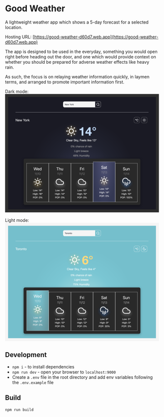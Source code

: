 # Good Weather

A lightweight weather app which shows a 5-day forecast for a selected location.

Hosting URL: [https://good-weather-d60d7.web.app](https://good-weather-d60d7.web.app)

The app is designed to be used in the everyday, something you would open right before heading out the door, and one which would provide context on whether you should be prepared for adverse weather effects like heavy rain.

As such, the focus is on relaying weather information quickly, in laymen terms, and arranged to promote important information first.

Dark mode:
![Dark Mode](assets/images/screenshot-dark-mode.png)

Light mode:
![Light Mode](assets/images/screenshot-light-mode.png)

## Development

- `npm i` - to install dependencies
- `npm run dev` - open your browser to `localhost:9000`
- Create a `.env` file in the root directory and add env variables following the `.env.example` file

## Build

`npm run build`
